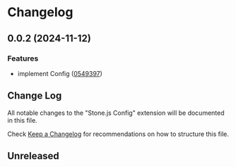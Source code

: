 # Changelog

## 0.0.2 (2024-11-12)


### Features

* implement Config ([0549397](https://github.com/stonemjs/config/commit/0549397fcff39e3f657b63aceca5b2a4b34ccd89))

## Change Log

All notable changes to the "Stone.js Config" extension will be documented in this file.

Check [Keep a Changelog](http://keepachangelog.com/) for recommendations on how to structure this file.

## Unreleased
